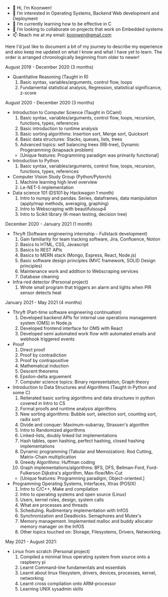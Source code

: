 - 👋 Hi, I’m Koonwen!
- 👀 I’m interested in Operating Systems, Backend Web development and Deployment
- 🌱 I’m currently learning how to be effective in C
- 💞️ I’m looking to collaborate on projects that work on Embedded systems
- 📫 Reach me at my email: koonwen@gmail.com

Here I'd just like to document a bit of my journey to describe my experience and also keep me updated on what I know and what I have yet to learn. The order is arranged chronologically beginning from older to newer!

August 2019 - December 2020 (3 months)
* Quantitative Reasoning (Taught in R)
  1. Basic syntax, variables/arguments, control flow, loops
  2. Fundamental statistical analysis, Regression, statistical significance, z-score

August 2020 - December 2020 (3 months)
* Introduction to Computer Science (Taught in OCaml)
  1. Basic syntax, variables/arguments, control flow, loops, recursion, functions, types, references
  2. Basic introduction to runtime analysis
  3. Basic sorting algorithms: Insertion sort, Merge sort, Quicksort
  4. Basic data structures: Stacks, queues, lists, trees
  5. Advanced topics: self balancing trees (RB-tree), Dynamic Progeramming (knapsack problem)
  - [Unique features: Programming paradigm was primarily functional]
* Introduction to Python 
  1. Basic syntax, variables/arguments, control flow, loops, recursion, functions, types, references
* Computer Vision Study Group (Python/Pytorch) 
  1. Machine learning high level overview
  2. Le-NET-5 implementation
* Data science 101 (DS101 by Hackwagon 1 month)
  1. Intro to numpy and pandas. Series, dataframes, data manipulation (apply/map methods, averaging, graphing)
  2. Intro to Webscraping with beautifulsoup4
  3. Intro to Scikit library (K-mean testing, decision tree)

December 2020 - January 2021 (1 month)
* Thryft (Software engineering internship - Fullstack development)
  1. Gain familiarity for team tracking software, Jira, Confluence, Notion
  2. Basics to HTML, CSS, Javascript
  3. Basics to REST APIs
  4. Basics to MERN stack (Mongo, Express, React, Node.js)
  5. Basic software design principles (MVC framework, SOLID Design principles)
  6. Maintenance work and addition to Webscraping services
  7. Database cleaning
* Infra-red detector (Personal project)
  1. Wrote small program that triggers an alarm and lights when PIR sensor detects heat

January 2021 - May 2021 (4 months)
* Thryft (Part-time software engineering continuation)
  1. Developed backend APIs for internal use operations management system (OMS) in Node.js
  2. Developed frontend interface for OMS with React
  3. Developed semi automated work flow with automated emails and webhook triggered events
* Proof
  1. Direct proof
  2. Proof by contradiction
  3. Proof by contrapositive
  4. Mathematical induction
  5. Descent theorems
  6. Epsilon-delta arguement
  7. Computer science topics: Binary representation, Graph theory
* Introduction to Data Structures and Algorithms (Taught in Python and some C)
  1. Reiterated basic sorting algorithms and data structures in python covered in Intro to CS
  2. Formal proofs and runtime analysis algorithms
  3. New sorting algorithms: Bubble sort, selection sort, counting sort, radix sort
  4. Divide and conquer: Maximum-subarray, Strassen's algorithm
  5. Intro to Randomized algorithms
  6. Linked-lists, doubly linked list implementations
  7. Hash tables, open hashing, perfect hashing, closed hashing implementations
  8. Dynamic programming (Tabular and Memoization): Rod Cutting, Matrix-Chain multiplication
  9. Greedy Algorithms: Huffman coding
  10. Graph implementations/algorithms: BFS, DFS, Bellman-Ford, Ford-Fulkerson Dijkstra's algorithm, Max-flow/Min-Cut
  - [Unique features: Programming paradigm, Object-oriented.]
* Programming Operating Systems, Interfaces, Xtras (POSIX)
  1. Intro to C/C++, Make and compilation
  2. Intro to operating systems and open source (Linux)
  3. Users, kernel roles, design, system calls
  5. What are processes and threads
  6. Scheduling. Rudimentary implementation with InfOS
  7. Synchronization and Deadlocks. Semaphores and Mutex's
  8. Memory management. Implemented malloc and buddy allocator memory manager on the InfOS 
  9. Other topics touched on: Storage, Filesystems, Drivers, Networking.

May 2021 - August 2021:
* Linux from scratch (Personal project)
  1. Compiled a minimal linux operating system from source onto a raspberry pi
  2. Learnt Command-line fundamentals and essentials
  3. Learnt about linux filesystem, drivers, devices, processes, kernel, networking
  4. Learnt cross compilation onto ARM-processor
  5. Learning UNIX sysadmin skills
<!---
koonwen/koonwen is a ✨ special ✨ repository because its `README.md` (this file) appears on your GitHub profile.
You can click the Preview link to take a look at your changes.
--->
